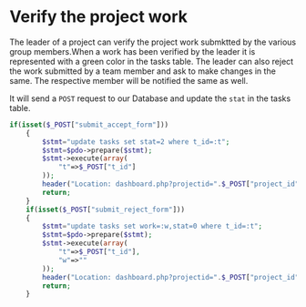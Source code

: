 # Verify the project work

The leader of a project can verify the project work submktted by the various group members.When a work has been verified by the leader it is represented with a green color in the tasks table. The leader can also reject the work submitted by a team member and ask to make changes in the same. The respective member will be notified the same as well.

It will send a ```POST``` request to our Database and update the ```stat``` in the tasks table.

```php
if(isset($_POST["submit_accept_form"]))
    {
        $stmt="update tasks set stat=2 where t_id=:t";
        $stmt=$pdo->prepare($stmt);
        $stmt->execute(array(
            "t"=>$_POST["t_id"]
        ));
        header("Location: dashboard.php?projectid=".$_POST["project_id"]);
        return;
    }
    if(isset($_POST["submit_reject_form"]))
    {
        $stmt="update tasks set work=:w,stat=0 where t_id=:t";
        $stmt=$pdo->prepare($stmt);
        $stmt->execute(array(
            "t"=>$_POST["t_id"],
            "w"=>""
        ));
        header("Location: dashboard.php?projectid=".$_POST["project_id"]);
        return;
    }
```
